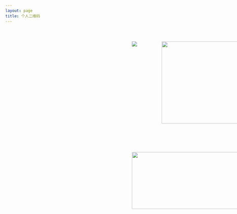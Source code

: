 ```yaml
---
layout: page
title: 个人二维码
---
```


<style>
.qrgrid {
  margin-top: 20px;
  height: 600px;
  width: 850px;
  margin-left: 400px;
  flex-wrap: wrap;
  display: flex;
  justify-content: space-between;
  align-items: center;
  gap: 20px;
}

.ims{
    height: 260px;
}
.ims2{
    height: 260px;
    width: 240px;
    object-fit: cover;
}
.ims3{
    height: 260px;
    width: 160px;
    object-fit: cover;
}
.ims4{
    height: 200px;
    width: 200px;
    object-fit: cover;
}
.ims5 {
    height: 180px;
    width: 540px;
    object-fit: cover;
}
</style>

<!-- 包裹展示区 -->

  <div class="qrgrid">
    <img class="ims" src="https://z2586300277.github.io/3d-file-server/images/QQ.png" >
    <img class="ims2" src="https://z2586300277.github.io/3d-file-server/images/elegant.jpg" >
    <img class="ims4" src="https://z2586300277.github.io/3d-file-server/images/wx_min_app.jpg" >
    <img class="ims3" src="/files/qq.png" >
    <img class="ims5" src="/files/wx_gzh.png" >
  </div>

<!-- …existing code… -->

